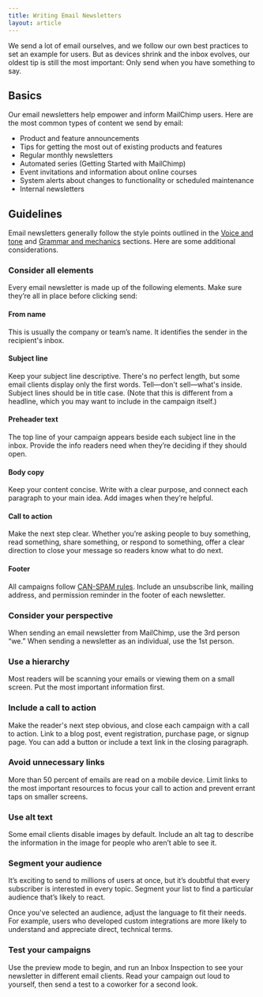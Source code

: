 ```yaml
---
title: Writing Email Newsletters
layout: article
---
```


We send a lot of email ourselves, and we follow our own best practices to set an example for users. But as devices shrink and the inbox evolves, our oldest tip is still the most important: Only send when you have something to say.

## Basics

Our email newsletters help empower and inform MailChimp users. Here are the most common types of content we send by email:

- Product and feature announcements
- Tips for getting the most out of existing products and features
- Regular monthly newsletters
- Automated series (Getting Started with MailChimp)
- Event invitations and information about online courses
- System alerts about changes to functionality or scheduled maintenance
- Internal newsletters

## Guidelines

Email newsletters generally follow the style points outlined in the [Voice and tone](/02-voice-and-tone.html.md) and [Grammar and mechanics](/04-grammar-and-mechanics.html.md) sections. Here are some additional considerations.

### Consider all elements

Every email newsletter is made up of the following elements. Make sure they’re all in place before clicking send:

#### From name

This is usually the company or team’s name. It identifies the sender in the recipient's inbox.

#### Subject line

Keep your subject line descriptive. There's no perfect length, but some email clients display only the first words. Tell—don't sell—what's inside. Subject lines should be in title case. (Note that this is different from a headline, which you may want to include in the campaign itself.)

#### Preheader text

The top line of your campaign appears beside each subject line in the inbox. Provide the info readers need when they’re deciding if they should open.

#### Body copy

Keep your content concise. Write with a clear purpose, and connect each paragraph to your main idea. Add images when they’re helpful.

#### Call to action

Make the next step clear. Whether you’re asking people to buy something, read something, share something, or respond to something, offer a clear direction to close your message so readers know what to do next.

#### Footer

All campaigns follow [CAN-SPAM rules](https://mailchimp.com/help/terms-of-use-and-anti-spam-requirements/). Include an unsubscribe link, mailing address, and permission reminder in the footer of each newsletter.

### Consider your perspective

When sending an email newsletter from MailChimp, use the 3rd person “we.” When sending a newsletter as an individual, use the 1st person.

### Use a hierarchy
Most readers will be scanning your emails or viewing them on a small screen. Put the most important information first.

### Include a call to action
Make the reader's next step obvious, and close each campaign with a call to action. Link to a blog post, event registration, purchase page, or signup page. You can add a button or include a text link in the closing paragraph.

### Avoid unnecessary links
More than 50 percent of emails are read on a mobile device. Limit links to the most important resources to focus your call to action and prevent errant taps on smaller screens.

### Use alt text
Some email clients disable images by default. Include an alt tag to describe the information in the image for people who aren’t able to see it.

### Segment your audience
It’s exciting to send to millions of users at once, but it’s doubtful that every subscriber is interested in every topic. Segment your list to find a particular audience that’s likely to react.

Once you've selected an audience, adjust the language to fit their needs. For example, users who developed custom integrations are more likely to understand and appreciate direct, technical terms.

### Test your campaigns
Use the preview mode to begin, and run an Inbox Inspection to see your newsletter in different email clients. Read your campaign out loud to yourself, then send a test to a coworker for a second look.
